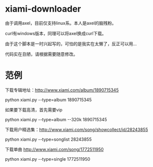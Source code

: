 xiami-downloader
================

由于调用axel，目前仅支持linux系。本人是axel的脑残粉。

curl有windows版本，同理可以将axel换成curl下载。

由于这个脚本是一时兴起写的，可怕的是我实在太懒了，反正可以用…

代码实在丑陋，请根据需要随意修改。

范例
================


下载专辑地址：http://www.xiami.com/album/1890715345

python xiami.py --type=album 1890715345 


如果要下载高清，首先需要vip

python xiami.py --type=album --320k 1890715345 


下载用户精选集：http://www.xiami.com/song/showcollect/id/28243855

python xiami.py --type=songlist 28243855


下载单曲 http://www.xiami.com/song/1772511950

python xiami.py --type=single 1772511950
